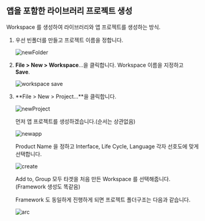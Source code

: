 ## 앱을 포함한 라이브러리 프로젝트 생성

Workspace 를 생성하여 라이브러리와 앱 프로젝트를 생성하는 방식.

1. 우선 빈폴더를 만들고 프로젝트 이름을 정합니다.

   ![newFolder](https://user-images.githubusercontent.com/20632507/103735958-841cd100-5032-11eb-86c1-08ab8974be70.png)

2. **File > New > Workspace**...을 클릭합니다. Workspace 이름을 지정하고 **Save**.

   ![workspace save](https://user-images.githubusercontent.com/20632507/103735983-8e3ecf80-5032-11eb-801c-1d589a84092c.png)

3. **File > New > Project...**을 클릭합니다.

   ![newProject](https://user-images.githubusercontent.com/20632507/103736137-fdb4bf00-5032-11eb-9170-a1e3f849b57c.png)

   

   먼저 앱 프로젝트를 생성하겠습니다.(순서는 상관없음)

   

   ![newapp](https://user-images.githubusercontent.com/20632507/103736419-90edf480-5033-11eb-8bb6-66d399bc53e7.png)

   

   Product Name 을 정하고 Interface, Life Cycle, Language 각자 선호도에 맞게 선택합니다.

   

   ![create](https://user-images.githubusercontent.com/20632507/103736439-9b0ff300-5033-11eb-8573-d34a0f73f319.png)

   

   Add to, Group 모두 타겟을 처음 만든 Workspace 를 선택해줍니다.(Framework 생성도 똑같음)

   Framework 도 동일하게 진행하게 되면 프로젝트 폴더구조는 다음과 같습니다.

   

   ![arc](https://user-images.githubusercontent.com/20632507/103737137-ec6cb200-5034-11eb-8333-dde6581a53e2.png)

   





